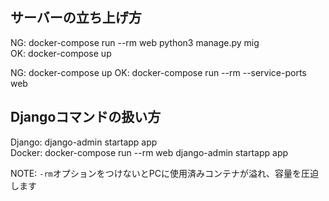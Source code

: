 ## サーバーの立ち上げ方

NG: docker-compose run --rm web python3 manage.py mig  
OK: docker-compose up

NG: docker-compose up
OK: docker-compose run --rm --service-ports web

## Djangoコマンドの扱い方

Django: django-admin startapp app  
Docker: docker-compose run --rm web django-admin startapp app

NOTE: ```-rm```オプションをつけないとPCに使用済みコンテナが溢れ、容量を圧迫します